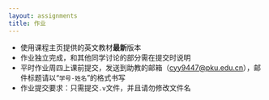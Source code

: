 ```yaml
---
layout: assignments
title: 作业
---
```


- 使用课程主页提供的英文教材**最新**版本
- 作业独立完成，和其他同学讨论的部分需在提交时说明
- 平时作业周四上课前提交，发送到助教的邮箱（cyy9447@pku.edu.cn），邮件标题请以“`学号-姓名`”的格式书写
- 作业提交要求：只需提交`.v`文件，并且请勿修改文件名
  